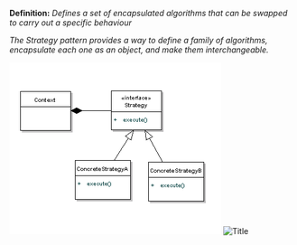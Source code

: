 **Definition:** 
_Defines a set of encapsulated algorithms that can be swapped to carry out a specific behaviour_

_The Strategy pattern provides a way to define a family of algorithms, encapsulate each one as an object, and make them interchangeable._ 



![](img/strategy_pattern.png?raw=true "Title")
![](/img/strategy_pattern.png?raw=true "Title")
